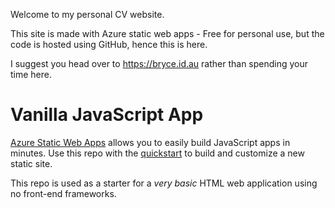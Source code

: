 Welcome to my personal CV website. 

This site is made with Azure static web apps - Free for personal use, but the code is hosted using GitHub, hence this is here. 

I suggest you head over to https://bryce.id.au rather than spending your time here.


# Vanilla JavaScript App


[Azure Static Web Apps](https://docs.microsoft.com/azure/static-web-apps/overview) allows you to easily build JavaScript apps in minutes. Use this repo with the [quickstart](https://docs.microsoft.com/azure/static-web-apps/getting-started?tabs=vanilla-javascript) to build and customize a new static site.

This repo is used as a starter for a _very basic_ HTML web application using no front-end frameworks.
